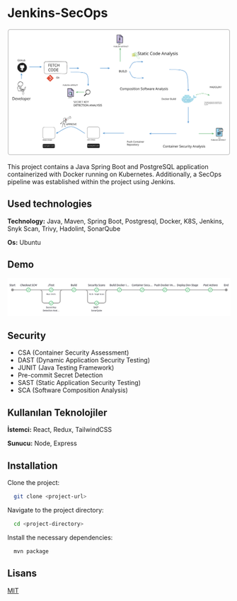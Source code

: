 # Jenkins-SecOps

![IMAGE](./doc/picture1.svg)

This project contains a Java Spring Boot and PostgreSQL application containerized with Docker running on Kubernetes. Additionally, a SecOps pipeline was established within the project using Jenkins.

## Used technologies

**Technology:** Java, Maven, Spring Boot, Postgresql, Docker, K8S, Jenkins, Snyk Scan, Trivy, Hadolint, SonarQube

**Os:** Ubuntu

## Demo

![IMAGE](./doc/picture2.png)

  
## Security

- CSA (Container Security Assessment)
- DAST (Dynamic Application Security Testing)
- JUNIT (Java Testing Framework)
- Pre-commit Secret Detection
- SAST (Static Application Security Testing)
- SCA (Software Composition Analysis)
  
## Kullanılan Teknolojiler

**İstemci:** React, Redux, TailwindCSS

**Sunucu:** Node, Express

  
## Installation

Clone the project:

```bash
  git clone <project-url>
```

Navigate to the project directory:

```bash
  cd <project-directory>
```

Install the necessary dependencies:

```bash
  mvn package
```
  
## Lisans

[MIT](https://choosealicense.com/licenses/mit/)

  